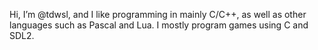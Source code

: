 Hi, I’m @tdwsl, and I like programming in mainly C/C++, as well as other languages such as Pascal and Lua.
I mostly program games using C and SDL2.
